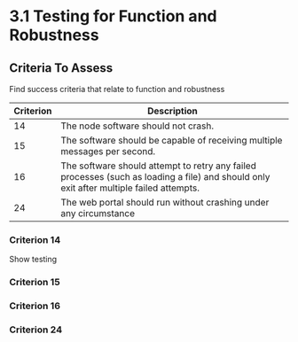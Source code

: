 # 3.1 Testing for Function and Robustness

## Criteria To Assess

Find success criteria that relate to function and robustness

| Criterion | Description                                                                                                                             |
| --------- | --------------------------------------------------------------------------------------------------------------------------------------- |
| 14        | The node software should not crash.                                                                                                     |
| 15        | The software should be capable of receiving multiple messages per second.                                                               |
| 16        | The software should attempt to retry any failed processes (such as loading a file) and should only exit after multiple failed attempts. |
| 24        | The web portal should run without crashing under any circumstance                                                                       |

### Criterion 14

Show testing

### Criterion 15

### Criterion 16

### Criterion 24
